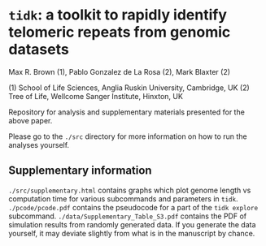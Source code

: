 # `tidk`: a toolkit to rapidly identify telomeric repeats from genomic datasets

Max R. Brown (1), Pablo Gonzalez de La Rosa (2), Mark Blaxter (2)

(1) School of Life Sciences, Anglia Ruskin University, Cambridge, UK
(2) Tree of Life, Wellcome Sanger Institute, Hinxton, UK

Repository for analysis and supplementary materials presented for the above paper.

Please go to the `./src` directory for more information on how to run the analyses yourself.

## Supplementary information

`./src/supplementary.html` contains graphs which plot genome length vs computation time for various subcommands and parameters in `tidk`. `./pcode/pcode.pdf` contains the pseudocode for a part of the `tidk explore` subcommand. `./data/Supplementary_Table_S3.pdf` contains the PDF of simulation results from randomly generated data. If you generate the data yourself, it may deviate slightly from what is in the manuscript by chance.
